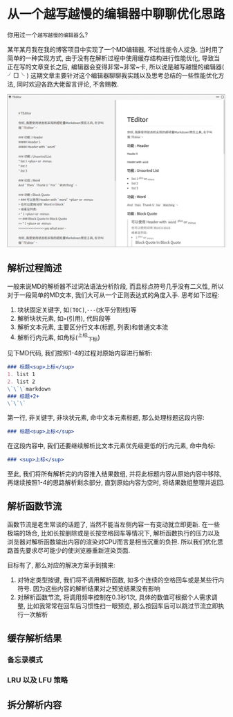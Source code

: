 # 从一个越写越慢的编辑器中聊聊优化思路

你用过一个`越写越慢的编辑器`么?

某年某月我在我的博客项目中实现了一个MD编辑器, 不过性能令人捉急. 当时用了简单的一种实现方式, 由于没有在解析过程中使用缓存结构进行性能优化, 导致当正在写的文章变长之后, 编辑器会变得非常~非常~卡, 所以说是越写越慢的编辑器( ╯□╰ ) 这期文章主要针对这个编辑器聊聊我实践以及思考总结的一些性能优化方法, 同时欢迎各路大佬留言评论, 不舍赐教.

![TEditor](2019-05-06-01-10-43.png)

## 解析过程简述

一般来说MD的解析器不过词法语法分析阶段, 而且标点符号几乎没有二义性, 所以对于一段简单的MD文本, 我们大可从一个正则表达式的角度入手. 思考如下过程:

1. 块状固定关键字, 如`[TOC]`,`---`(水平分割线)等
2. 解析块状元素, 如`>`(引用), 代码段等
3. 解析文本元素, 主要区分行文本(标题, 列表)和普通文本流
4. 解析行内元素, 如角标(<sup>上标</sup><sub>下标</sub>)

见下MD代码, 我们按照1-4的过程对原始内容进行解析:

```markdown
### 标题<sup>上标</sup>
1. list 1
2. list 2
\`\`\`markdown
### 标题+2+
\`\`\`
```

第一行, 非关键字, 非块状元素, 命中文本元素标题, 那么处理标题这段内容:

```markdown
### 标题<sup>上标</sup>
```

在这段内容中, 我们还要继续解析比文本元素优先级更低的行内元素, 命中角标:

```markdown
### <sup>上标</sup>
```

至此, 我们将所有解析完的内容推入结果数组, 并将此标题内容从原始内容中移除, 再继续按照1-4的思路解析剩余部分, 直到原始内容为空时, 将结果数组整理并返回.

## 解析函数节流

函数节流是老生常谈的话题了, 当然不能当左侧内容一有变动就立即更新. 在一些极端的场合, 比如长按删除或是长按空格回车等情况下, 解析函数执行的压力以及浏览器对解析函数输出内容的渲染对CPU而言是相当沉重的负担. 所以我们优化思路首先要求尽可能少的使浏览器重新渲染页面.

目标有了, 那么对应的解决方案手到擒来:

1. 对特定类型按键, 我们将不调用解析函数, 如多个连续的空格回车或是某些行内符号. 因为这些内容的解析结果对之预览结果没有影响
2. 对解析函数节流, 将调用频率控制在0.3秒1次, 具体的数值可根据个人需求调整, 比如我常常在回车后习惯性扫一眼预览, 那么按回车后可以跳过节流立即执行一次解析

## 缓存解析结果

### 备忘录模式

### LRU 以及 LFU 策略

## 拆分解析内容